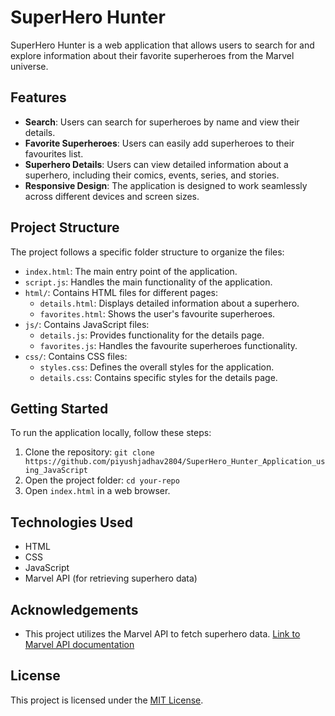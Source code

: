 # SuperHero Hunter

SuperHero Hunter is a web application that allows users to search for and explore information about their favorite superheroes from the Marvel universe.

## Features

- **Search**: Users can search for superheroes by name and view their details.
- **Favorite Superheroes**: Users can easily add superheroes to their favourites list.
- **Superhero Details**: Users can view detailed information about a superhero, including their comics, events, series, and stories.
- **Responsive Design**: The application is designed to work seamlessly across different devices and screen sizes.

## Project Structure

The project follows a specific folder structure to organize the files:

- `index.html`: The main entry point of the application.
- `script.js`: Handles the main functionality of the application.
- `html/`: Contains HTML files for different pages:
  - `details.html`: Displays detailed information about a superhero.
  - `favorites.html`: Shows the user's favourite superheroes.
- `js/`: Contains JavaScript files:
  - `details.js`: Provides functionality for the details page.
  - `favorites.js`: Handles the favourite superheroes functionality.
- `css/`: Contains CSS files:
  - `styles.css`: Defines the overall styles for the application.
  - `details.css`: Contains specific styles for the details page.

## Getting Started

To run the application locally, follow these steps:

1. Clone the repository: `git clone https://github.com/piyushjadhav2804/SuperHero_Hunter_Application_using_JavaScript`
2. Open the project folder: `cd your-repo`
3. Open `index.html` in a web browser.

## Technologies Used

- HTML
- CSS
- JavaScript
- Marvel API (for retrieving superhero data)

## Acknowledgements

- This project utilizes the Marvel API to fetch superhero data. [Link to Marvel API documentation](https://developer.marvel.com/)

## License

This project is licensed under the [MIT License](LICENSE).

